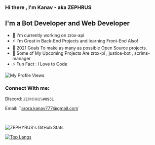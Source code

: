 ### Hi there , I'm Kanav - aka ZEPHRUS




## I'm a Bot Developer and Web Developer
- 🤖 I'm currently working on zrox-api
- ⚡ I'm Great in Back-End Projects and learning Front-End Also!
- 🥅 2021 Goals To make as many as possible Open Source projects.
- 🤖 Some of My Upcoming Projects Are  zrox-pi , justice-bot , scrims-manager
- ⚡ Fun Fact : I Love to Code

![My Profile Views](https://komarev.com/ghpvc/?username=CYBR-DEMON)

### Connect With me: 



Discord: ``ℤ𝔼ℙℍ𝕐ℝ𝕌𝕊#8931``

Email: ``arora.kanav777@gmail.com`
  

   
 
<br>

<p align="left">
<img alt="ZEPHYRUS's GitHub Stats" src="https://github-readme-stats.vercel.app/api?username=CYBR-DEMON&include_all_commits=true&count_private=true&show_icons=true&line_height=20&title_color=7A7ADB&icon_color=2234AE&text_color=D3D3D3&bg_color=0,000000,130F40" />
</p>

 [![Top Langs](https://github-readme-stats.vercel.app/api/top-langs/?username=TierGamerpy&langs_count=10&layout=compact)](https://github.com/TierGamerpy)
